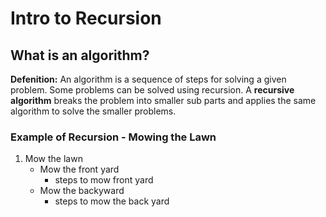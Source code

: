 # Intro to Recursion

## What is an algorithm?
**Defenition:** An algorithm is a sequence of steps for solving a given problem.
Some problems can be solved using recursion. A **recursive algorithm** breaks the problem into smaller sub parts and applies the same algorithm to solve the smaller problems. 

### Example of Recursion - Mowing the Lawn
1. Mow the lawn
   - Mow the front yard
     * steps to mow front yard   
   - Mow the backyward
     * steps to mow the back yard
    
